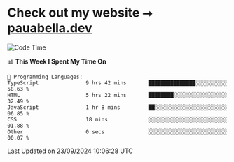 # Check out my website ⭢ [pauabella.dev](https://pauabella.dev)

<!--START_SECTION:waka-->
![Code Time](http://img.shields.io/badge/Code%20Time-3%2C743%20hrs%2039%20mins-blue)

📊 **This Week I Spent My Time On** 

```text
💬 Programming Languages: 
TypeScript               9 hrs 42 mins       ███████████████░░░░░░░░░░   58.63 % 
HTML                     5 hrs 22 mins       ████████░░░░░░░░░░░░░░░░░   32.49 % 
JavaScript               1 hr 8 mins         ██░░░░░░░░░░░░░░░░░░░░░░░   06.85 % 
CSS                      18 mins             ░░░░░░░░░░░░░░░░░░░░░░░░░   01.88 % 
Other                    0 secs              ░░░░░░░░░░░░░░░░░░░░░░░░░   00.07 % 
```


 Last Updated on 23/09/2024 10:06:28 UTC
<!--END_SECTION:waka-->
